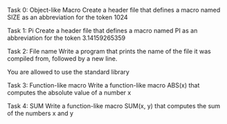 Task 0: Object-like Macro
Create a header file that defines a macro named SIZE as an abbreviation for the token 1024

Task 1: Pi
Create a header file that defines a macro named PI as an abbreviation for the token 3.14159265359

Task 2: File name
Write a program that prints the name of the file it was compiled from, followed by a new line.

You are allowed to use the standard library

Task 3: Function-like macro
Write a function-like macro ABS(x) that computes the absolute value of a number x

Task 4: SUM
Write a function-like macro SUM(x, y) that computes the sum of the numbers x and y
